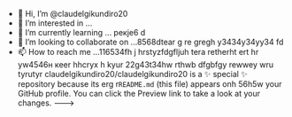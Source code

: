  - 👋 Hi, I’m @claudelgikundiro20
- 👀 I’m interested in ...
- 🌱 I’m currently learning ... рекje6 d
- 💞️ I’m looking to collaborate on ...8568dtear g re gregh y3434y34yy34  fd
- 📫 How to reach me ...116534fh j hrstyzfdgfljuh tera retherht ert hr yw4546н кеer hhcryx h kyur
22g43t34hw rthwb dfgbfgy rewwey wru tyrutyr
claudelgikundiro20/claudelgikundiro20 is a ✨ special ✨ repository because its erg r`README.md` (this file) appears onh 56h5w your GitHub profile.
You can click the Preview link to take a look at your changes.
--->
